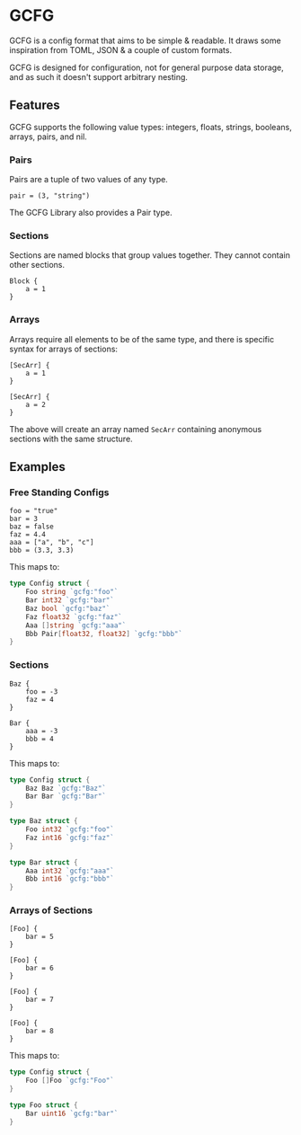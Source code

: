 # GCFG

GCFG is a config format that aims to be simple & readable. It draws some inspiration from TOML, JSON & a couple of custom formats.

GCFG is designed for configuration, not for general purpose data storage, and as such it doesn't support arbitrary nesting.

## Features

GCFG supports the following value types: integers, floats, strings, booleans, arrays, pairs, and nil.

### Pairs

Pairs are a tuple of two values of any type.
```gcfg
pair = (3, "string")
```

The GCFG Library also provides a Pair type.

### Sections

Sections are named blocks that group values together. They cannot contain other sections.

```gcfg
Block { 
    a = 1
}
```

### Arrays

Arrays require all elements to be of the same type, and there is specific syntax for arrays of sections:
```
[SecArr] { 
    a = 1
}
    
[SecArr] { 
    a = 2
}
```

The above will create an array named `SecArr` containing anonymous sections with the same structure.

## Examples

### Free Standing Configs

```gcfg
foo = "true"
bar = 3
baz = false
faz = 4.4
aaa = ["a", "b", "c"]
bbb = (3.3, 3.3)
```

This maps to:
```go
type Config struct { 
    Foo string `gcfg:"foo"`
    Bar int32 `gcfg:"bar"`
    Baz bool `gcfg:"baz"`
    Faz float32 `gcfg:"faz"`
    Aaa []string `gcfg:"aaa"`
    Bbb Pair[float32, float32] `gcfg:"bbb"`
}
```

### Sections

```gcfg
Baz { 
    foo = -3
    faz = 4
}

Bar { 
    aaa = -3
    bbb = 4
}
```

This maps to:

```go
type Config struct {
    Baz Baz `gcfg:"Baz"`
    Bar Bar `gcfg:"Bar"`
}

type Baz struct {
    Foo int32 `gcfg:"foo"`
    Faz int16 `gcfg:"faz"`
}

type Bar struct {
    Aaa int32 `gcfg:"aaa"`
    Bbb int16 `gcfg:"bbb"`
}
```

### Arrays of Sections

```gcfg
[Foo] {
    bar = 5
}

[Foo] {
    bar = 6
}

[Foo] {
    bar = 7
}

[Foo] {
    bar = 8
}
```

This maps to:
```go
type Config struct {
    Foo []Foo `gcfg:"Foo"`
}

type Foo struct {
    Bar uint16 `gcfg:"bar"`
}
```